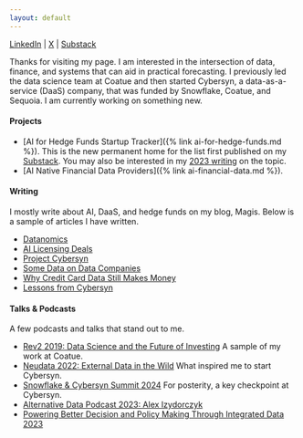 ```yaml
---
layout: default
---
```

[LinkedIn](https://www.linkedin.com/in/alexander-izydorczyk-86390759)  \|   [X](https://mobile.twitter.com/aleksizy)  \|   [Substack](https://magis.substack.com/p/coming-soon?showWelcome=true)

Thanks for visiting my page. I am interested in the intersection of data, finance, and systems that can aid in practical forecasting. I previously led the data science team at Coatue and then started Cybersyn, a data-as-a-service (DaaS) company, that was funded by Snowflake, Coatue, and Sequoia. I am currently working on something new.

#### Projects
- <span class="highlight-link">[AI for Hedge Funds Startup Tracker]({% link ai-for-hedge-funds.md %})</span>. This is the new permanent home for the list first published on my [Substack](https://magis.substack.com/p/genai-for-hedge-funds-startups). You may also be interested in my [2023 writing](https://magis.substack.com/p/ideas-for-investment-managers) on the topic.  
- <span class="highlight-link">[AI Native Financial Data Providers]({% link ai-financial-data.md %})</span>. 

#### Writing 
I mostly write about AI, DaaS, and hedge funds on my blog, Magis. Below is a sample of articles I have written.
- [Datanomics](https://magis.substack.com/p/datanomics?showWelcome=false&r=39xiq)
- [AI Licensing Deals](https://magis.substack.com/p/ai-data-licensing-deals)
- [Project Cybersyn](https://magis.substack.com/p/project-cybersyn?s=w)
- [Some Data on Data Companies](https://magis.substack.com/p/some-data-on-data-companies)
- [Why Credit Card Data Still Makes Money](https://magis.substack.com/p/why-credit-card-data-still-makes)
- [Lessons from Cybersyn](https://magis.substack.com/p/lessons-from-cybersyn)

#### Talks & Podcasts 
A few podcasts and talks that stand out to me.
- [Rev2 2019: Data Science and the Future of Investing](https://www.youtube.com/watch?v=XzsxQnkbh_I) A sample of my work at Coatue.
- [Neudata 2022: External Data in the Wild](https://www.youtube.com/watch?v=c4YWU1IhMaA) What inspired me to start Cybersyn.
- [Snowflake & Cybersyn Summit 2024](https://www.youtube.com/watch?v=1tIk_-PYvuY) For posterity, a key checkpoint at Cybersyn. 
- [Alternative Data Podcast 2023: Alex Izydorczyk](https://open.spotify.com/episode/3JhCcWxvcCMJuLabi60IcS)
- [Powering Better Decision and Policy Making Through Integrated Data 2023](https://www.youtube.com/watch?v=lVMiRIb6n_w)

